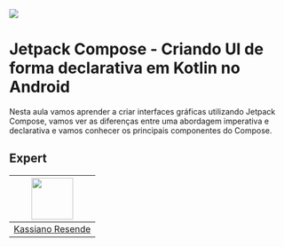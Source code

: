 <img src="https://storage.googleapis.com/golden-wind/experts-club/capa-github.svg" />

# Jetpack Compose - Criando UI de forma declarativa em Kotlin no Android

Nesta aula vamos aprender a criar interfaces gráficas utilizando Jetpack Compose, vamos ver as diferenças entre uma abordagem imperativa e declarativa e vamos conhecer os principais componentes do Compose.

## Expert

| [<img src="https://avatars.githubusercontent.com/u/1576341?v=4" width="75px;"/>](https://github.com/kassiano) |
| :-: |
|[Kassiano Resende](https://github.com/kassiano)|